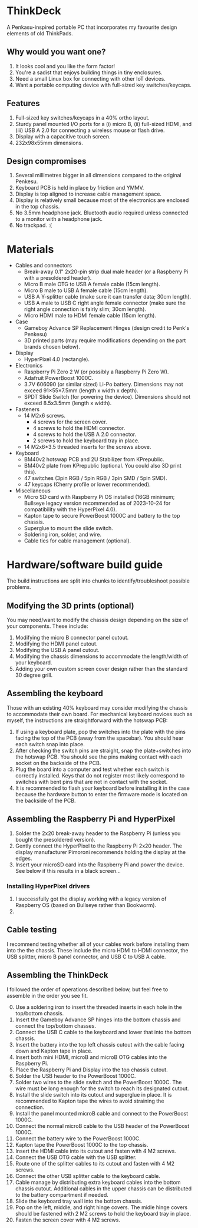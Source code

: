 # ThinkDeck

A Penkasu-inspired portable PC that incorporates my favourite design elements of old ThinkPads.

## Why would you want one?

1. It looks cool and you like the form factor!
2. You're a sadist that enjoys building things in tiny enclosures.
3. Need a small Linux box for connecting with other IoT devices.
4. Want a portable computing device with full-sized key switches/keycaps.

## Features

1. Full-sized key switches/keycaps in a 40% ortho layout.
2. Sturdy panel mounted I/O ports for a (i) micro B, (ii) full-sized HDMI, and (iii) USB A 2.0 for connecting a wireless mouse or flash drive.
3. Display with a capacitive touch screen.
4. 232x98x55mm dimensions.

## Design compromises

1. Several millimetres bigger in all dimensions compared to the original Penkesu.
2. Keyboard PCB is held in place by friction and YMMV.
3. Display is top aligned to increase cable management space.
4. Display is relatively small because most of the electronics are enclosed in the top chassis.
5. No 3.5mm headphone jack. Bluetooth audio required unless connected to a monitor with a headphone jack.
6. No trackpad. :(

# Materials

* Cables and connectors
  * Break-away 0.1" 2x20-pin strip dual male header (or a Raspberry Pi with a presoldered header).
  * Micro B male OTG to USB A female cable (15cm length).
  * Micro B male to USB A female cable (15cm length).
  * USB A Y-splitter cable (make sure it can transfer data; 30cm length).
  * USB A male to USB C right angle female connector (make sure the right angle connection is fairly slim; 30cm length).
  * Micro HDMI male to HDMI female cable (15cm length).
* Case
  * Gameboy Advance SP Replacement Hinges (design credit to Penk's Penkesu)
  * 3D printed parts (may require modifications depending on the part brands chosen below).
* Display
  * HyperPixel 4.0 (rectangle).
* Electronics
  * Raspberry Pi Zero 2 W (or possibly a Raspberry Pi Zero W).
  * Adafruit PowerBoost 1000C.
  * 3.7V 606090 (or similar sized) Li-Po battery. Dimensions may not exceed 91×55×7.5mm (length x width x depth).
  * SPDT Slide Switch (for powering the device). Dimensions should not exceed 8.5x3.5mm (length x width).
* Fasteners
  * 14 M2x6 screws.
    * 4 screws for the screen cover.
    * 4 screws to hold the HDMI connector.
    * 4 screws to hold the USB A 2.0 connector.
    * 2 screws to hold the keyboard tray in place. 
  * 14 M2x6*3.5 threaded inserts for the screws above.
* Keyboard
  * BM40v2 hotswap PCB and 2U Stabilizer from KPrepublic.
  * BM40v2 plate from KPrepublic (optional. You could also 3D print this).
  * 47 switches (3pin RGB / 5pin RGB / 3pin SMD / 5pin SMD).
  * 47 keycaps (Cherry profile or lower recommended).
* Miscellaneous
  * Micro SD card with Raspberry Pi OS installed (16GB minimum; Bullseye legacy version recommended as of 2023-10-24 for compatibility with the HyperPixel 4.0).
  * Kapton tape to secure PowerBoost 1000C and battery to the top chassis.
  * Superglue to mount the slide switch.
  * Soldering iron, solder, and wire.
  * Cable ties for cable management (optional).
 
# Hardware/software build guide

The build instructions are split into chunks to identify/troubleshoot possible problems. 

## Modifying the 3D prints (optional)

You may need/want to modify the chassis design depending on the size of your components. These include:

1. Modifying the micro B connector panel cutout.
2. Modifying the HDMI panel cutout.
3. Modifying the USB A panel cutout.
4. Modifying the chassis dimensions to accommodate the length/width of your keyboard.
5. Adding your own custom screen cover design rather than the standard 30 degree grill.

## Assembling the keyboard

Those with an existing 40% keyboard may consider modifying the chassis to accommodate their own board.
For mechanical keyboard novices such as myself, the instructions are straightforward with the hotswap PCB:

1. If using a keyboard plate, pop the switches into the plate with the pins facing the top of the PCB (away from the spacebar). You should hear each switch snap into place.
2. After checking the switch pins are straight, snap the plate+switches into the hotswap PCB. You should see the pins making contact with each socket on the backside of the PCB.
3. Plug the board into a computer and test whether each switch is correctly installed. Keys that do not register most likely correspond to switches with bent pins that are not in contact with the socket.
4. It is recommended to flash your keyboard before installing it in the case because the hardware button to enter the firmware mode is located on the backside of the PCB.

## Assembling the Raspberry Pi and HyperPixel

1. Solder the 2x20 break-away header to the Raspberry Pi (unless you bought the presoldered version).
2. Gently connect the HyperPixel to the Raspberry Pi 2x20 header. The display manufacturer Pimoroni recommends holding the display at the edges.
3. Insert your microSD card into the Raspberry Pi and power the device. See below if this results in a black screen...

### Installing HyperPixel drivers

1. I successfully got the display working with a legacy version of Raspberry OS (based on Bullseye rather than Bookworm).
2. 

## Cable testing

I recommend testing whether all of your cables work before installing them into the the chassis. These include the micro HDMI to HDMI connector, the USB splitter, micro B panel connector, and USB C to USB A cable.

## Assembling the ThinkDeck

I followed the order of operations described below, but feel free to assemble in the order you see fit.

0. Use a soldering iron to insert the threaded inserts in each hole in the top/bottom chassis.
1. Insert the Gameboy Advance SP hinges into the bottom chassis and connect the top/bottom chasses.
2. Connect the USB C cable to the keyboard and lower that into the bottom chassis.
3. Insert the battery into the top left chassis cutout with the cable facing down and Kapton tape in place.
4. Insert both mini HDMI, microB and microB OTG cables into the Raspberry Pi.
5. Place the Raspberry Pi and Display into the top chassis cutout.
6. Solder the USB header to the PowerBoost 1000C.
7. Solder two wires to the slide switch and the PowerBoost 1000C. The wire must be long enough for the switch to reach its designated cutout.
8. Install the slide switch into its cutout and superglue in place. It is recommended to Kapton tape the wires to avoid straining the connection.
9. Install the panel mounted microB cable and connect to the PowerBoost 1000C.
10. Connect the normal microB cable to the USB header of the PowerBoost 1000C.
11. Connect the battery wire to the PowerBoost 1000C.
12. Kapton tape the PowerBoost 1000C to the top chassis.
13. Insert the HDMI cable into its cutout and fasten with 4 M2 screws.
14. Connect the USB OTG cable with the USB splitter.
15. Route one of the splitter cables to its cutout and fasten with 4 M2 screws.
16. Connect the other USB splitter cable to the keyboard cable.
17. Cable manage by distributing extra keyboard cables into the bottom chassis cutout. Additional cables in the upper chassis can be distributed to the battery compartment if needed.
18. Slide the keyboard tray wall into the bottom chassis.
19. Pop on the left, middle, and right hinge covers. The midle hinge covers should be fastened with 2 M2 screws to hold the keyboard tray in place.
20. Fasten the screen cover with 4 M2 screws.


